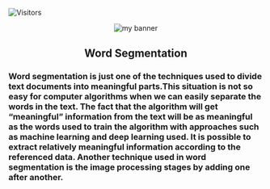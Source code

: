 ![Visitors](https://visitor-badge.glitch.me/badge?page_id=semihsevinc.word-segmentation)
<p align="center">
  <img src="http://www.semihsevinc.click/wp-content/uploads/2021/10/image-4-1024x384.png" alt="my banner">
</p>

<h2 align="center">
Word Segmentation</h2>

<h3 align="left">
Word segmentation is just one of the techniques used to divide text documents into meaningful parts.This situation is not so easy for computer algorithms when we can easily separate the words in the text. The fact that the algorithm will get “meaningful” information from the text will be as meaningful as the words used to train the algorithm with approaches such as machine learning and deep learning used. It is possible to extract relatively meaningful information according to the referenced data. Another technique used in word segmentation is the image processing stages by adding one after another.
</h3> 




